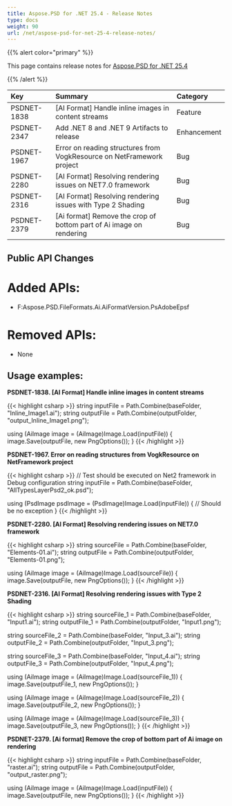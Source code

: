 ```yaml
---
title: Aspose.PSD for .NET 25.4 - Release Notes
type: docs
weight: 90
url: /net/aspose-psd-for-net-25-4-release-notes/
---
```


{{% alert color="primary" %}}

This page contains release notes for [Aspose.PSD for .NET 25.4](https://www.nuget.org/packages/Aspose.PSD/)

{{% /alert %}}

| **Key**     | **Summary**                                                                               | **Category** |
|:------------|:------------------------------------------------------------------------------------------|:------------|
| PSDNET-1838 | [AI Format] Handle inline images in content streams                                       | Feature |
| PSDNET-2347 | Add .NET 8 and .NET 9 Artifacts to release                                                | Enhancement |
| PSDNET-1967 | Error on reading structures from VogkResource on NetFramework project                     | Bug |
| PSDNET-2280 | [AI Format] Resolving rendering issues on NET7.0 framework                                | Bug |
| PSDNET-2316 | [AI Format] Resolving rendering issues with Type 2 Shading                                | Bug |
| PSDNET-2379 | [Ai format] Remove the crop of bottom part of Ai image on rendering                       | Bug |


## **Public API Changes**
# **Added APIs:**
- F:Aspose.PSD.FileFormats.Ai.AiFormatVersion.PsAdobeEpsf

# **Removed APIs:**
- None


## **Usage examples:**

**PSDNET-1838. [AI Format] Handle inline images in content streams**

{{< highlight csharp >}}
string inputFile = Path.Combine(baseFolder, "Inline_Image1.ai");
string outputFile = Path.Combine(outputFolder, "output_Inline_Image1.png");

using (AiImage image = (AiImage)Image.Load(inputFile))
{
    image.Save(outputFile, new PngOptions());
}
{{< /highlight >}}

**PSDNET-1967. Error on reading structures from VogkResource on NetFramework project**

{{< highlight csharp >}}
// Test should be executed on Net2 framework in Debug configuration
string inputFile = Path.Combine(baseFolder, "AllTypesLayerPsd2_ok.psd");

using (PsdImage psdImage = (PsdImage)Image.Load(inputFile))
{
    // Should be no exception
}
{{< /highlight >}}

**PSDNET-2280. [AI Format] Resolving rendering issues on NET7.0 framework**

{{< highlight csharp >}}
string sourceFile = Path.Combine(baseFolder, "Elements-01.ai");
string outputFile = Path.Combine(outputFolder, "Elements-01.png");

using (AiImage image = (AiImage)Image.Load(sourceFile))
{
    image.Save(outputFile, new PngOptions());
}
{{< /highlight >}}

**PSDNET-2316. [AI Format] Resolving rendering issues with Type 2 Shading**

{{< highlight csharp >}}
string sourceFile_1 = Path.Combine(baseFolder, "Input1.ai");
string outputFile_1 = Path.Combine(outputFolder, "Input1.png");

string sourceFile_2 = Path.Combine(baseFolder, "Input_3.ai");
string outputFile_2 = Path.Combine(outputFolder, "Input_3.png");

string sourceFile_3 = Path.Combine(baseFolder, "Input_4.ai");
string outputFile_3 = Path.Combine(outputFolder, "Input_4.png");

using (AiImage image = (AiImage)Image.Load(sourceFile_1))
{
    image.Save(outputFile_1, new PngOptions());
}

using (AiImage image = (AiImage)Image.Load(sourceFile_2))
{
    image.Save(outputFile_2, new PngOptions());
}

using (AiImage image = (AiImage)Image.Load(sourceFile_3))
{
    image.Save(outputFile_3, new PngOptions());
}
{{< /highlight >}}

**PSDNET-2379. [Ai format] Remove the crop of bottom part of Ai image on rendering**

{{< highlight csharp >}}
string inputFile = Path.Combine(baseFolder, "raster.ai");
string outputFile = Path.Combine(outputFolder, "output_raster.png");

using (AiImage image = (AiImage)Image.Load(inputFile))
{
    image.Save(outputFile, new PngOptions());
}
{{< /highlight >}}
